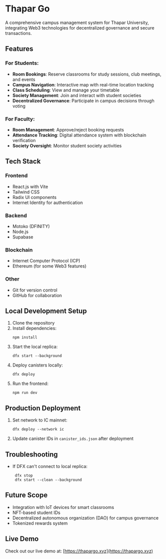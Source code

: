 # Thapar Go

A comprehensive campus management system for Thapar University, integrating Web3 technologies for decentralized governance and secure transactions.

## Features

### For Students:
- **Room Bookings**: Reserve classrooms for study sessions, club meetings, and events
- **Campus Navigation**: Interactive map with real-time location tracking
- **Class Scheduling**: View and manage your timetable
- **Society Management**: Join and interact with student societies
- **Decentralized Governance**: Participate in campus decisions through voting

### For Faculty:
- **Room Management**: Approve/reject booking requests
- **Attendance Tracking**: Digital attendance system with blockchain verification
- **Society Oversight**: Monitor student society activities

## Tech Stack

### Frontend
- React.js with Vite
- Tailwind CSS
- Radix UI components
- Internet Identity for authentication

### Backend
- Motoko (DFINITY)
- Node.js
- Supabase

### Blockchain
- Internet Computer Protocol (ICP)
- Ethereum (for some Web3 features)

### Other
- Git for version control
- GitHub for collaboration

## Local Development Setup

1. Clone the repository
2. Install dependencies:
   ```
   npm install
   ```
3. Start the local replica:
   ```
   dfx start --background
   ```
4. Deploy canisters locally:
   ```
   dfx deploy
   ```
5. Run the frontend:
   ```
   npm run dev
   ```

## Production Deployment

1. Set network to IC mainnet:
   ```
   dfx deploy --network ic
   ```
2. Update canister IDs in `canister_ids.json` after deployment

## Troubleshooting

- If DFX can't connect to local replica:
  ```
   dfx stop
   dfx start --clean --background
   ```

## Future Scope

- Integration with IoT devices for smart classrooms
- NFT-based student IDs
- Decentralized autonomous organization (DAO) for campus governance
- Tokenized rewards system

## Live Demo

Check out our live demo at: [https://thapargo.xyz](https://thapargo.xyz)
